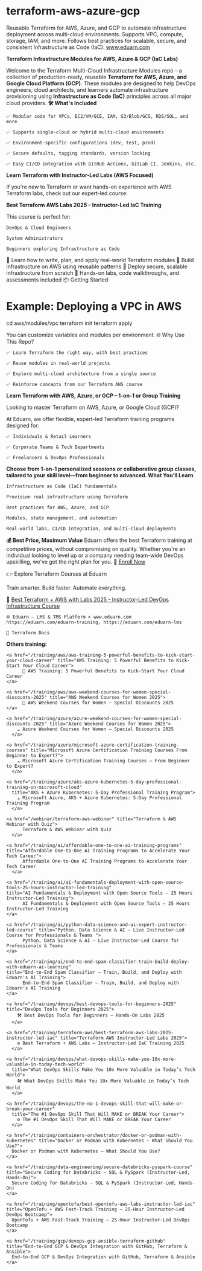 # terraform-aws-azure-gcp
Reusable Terraform for AWS, Azure, and GCP to automate infrastructure deployment across multi-cloud environments. Supports VPC, compute, storage, IAM, and more. Follows best practices for scalable, secure, and consistent Infrastructure as Code (IaC). www.eduarn.com


**Terraform Infrastructure Modules for AWS, Azure & GCP (IaC Labs)**

Welcome to the Terraform Multi-Cloud Infrastructure Modules repo – a collection of production-ready, reusable **Terraform for AWS, Azure, and Google Cloud Platform (GCP)**. These modules are designed to help DevOps engineers, cloud architects, and learners automate infrastructure provisioning using **Infrastructure as Code (IaC)** principles across all major cloud providers.
**🛠 What's Included**

    ✅ Modular code for VPCs, EC2/VM/GCE, IAM, S3/Blob/GCS, RDS/SQL, and more

    ✅ Supports single-cloud or hybrid multi-cloud environments

    ✅ Environment-specific configurations (dev, test, prod)

    ✅ Secure defaults, tagging standards, version locking

    ✅ Easy CI/CD integration with GitHub Actions, GitLab CI, Jenkins, etc.

**Learn Terraform with Instructor-Led Labs (AWS Focused)**

If you're new to Terraform or want hands-on experience with AWS Terraform labs, check out our expert-led course:

**Best Terraform AWS Labs 2025 – Instructor-Led IaC Training**

This course is perfect for:

    DevOps & Cloud Engineers

    System Administrators

    Beginners exploring Infrastructure as Code

🔹 Learn how to write, plan, and apply real-world Terraform modules
🔹 Build infrastructure on AWS using reusable patterns
🔹 Deploy secure, scalable infrastructure from scratch
🔹 Hands-on labs, code walkthroughs, and assessments included
📦 Getting Started

# Example: Deploying a VPC in AWS
cd aws/modules/vpc
terraform init
terraform apply

You can customize variables and modules per environment.
🌐 Why Use This Repo?

    ✅ Learn Terraform the right way, with best practices

    ✅ Reuse modules in real-world projects

    ✅ Explore multi-cloud architecture from a single source

    ✅ Reinforce concepts from our Terraform AWS course


**Learn Terraform with AWS, Azure, or GCP – 1-on-1 or Group Training**

Looking to master Terraform on AWS, Azure, or Google Cloud (GCP)?

At Eduarn, we offer flexible, expert-led Terraform training programs designed for:

    ✅ Individuals & Retail Learners

    ✅ Corporate Teams & Tech Departments

    ✅ Freelancers & DevOps Professionals

**Choose from 1-on-1 personalized sessions or collaborative group classes, tailored to your skill level—from beginner to advanced.
What You’ll Learn**

    Infrastructure as Code (IaC) fundamentals

    Provision real infrastructure using Terraform

    Best practices for AWS, Azure, and GCP

    Modules, state management, and automation

    Real-world labs, CI/CD integration, and multi-cloud deployments

**💰 Best Price, Maximum Value**
Eduarn offers the best Terraform training at competitive prices, without compromising on quality. Whether you're an individual looking to level up or a company needing team-wide DevOps upskilling, we've got the right plan for you.
🔗 <a href="https://eduarn.com/?search=terraform#course">Enroll Now</a>

👉 Explore Terraform Courses at Eduarn

Train smarter. Build faster. Automate everything.


🔗 <a href="https://eduarn.com/training/terraform-aws/best-terraform-aws-labs-2025-instructor-led-iac">Best Terraform + AWS with Labs 2025 - Instructor-Led DevOps Infrastructure Course </a>

    🌐 Eduarn – LMS & TMS Platform > www.eduarn.com https://eduarn.com/eduarn-training, https://eduarn.com/eduarn-lms

    📘 Terraform Docs


**Others training:**
    
    <a href="/training/aws/aws-training-5-powerful-benefits-to-kick-start-your-cloud-career" title="AWS Training: 5 Powerful Benefits to Kick-Start Your Cloud Career">
          🚀 AWS Training: 5 Powerful Benefits to Kick-Start Your Cloud Career
    </a>
    
    <a href="/training/aws/aws-weekend-courses-for-women-special-discounts-2025" title="AWS Weekend Courses for Women 2025">
          🚀 AWS Weekend Courses for Women – Special Discounts 2025
    </a>
    
    <a href="/training/azure/azure-weekend-courses-for-women-special-discounts-2025" title="Azure Weekend Courses for Women 2025">
        ☁️ Azure Weekend Courses for Women – Special Discounts 2025
      </a>
    
    <a href="/training/azure/microsoft-azure-certification-training-courses" title="Microsoft Azure Certification Training Courses From Beginner to Expert?">
        ☁️ Microsoft Azure Certification Training Courses – From Beginner to Expert?
      </a>
    
    <a href="/training/azure/aks-azure-kubernetes-5‑day-professional-training-on-microsoft-cloud" 
      title="AKS + Azure Kubernetes: 5‑Day Professional Training Program">
        ☁️ Microsoft Azure, AKS + Azure Kubernetes: 5‑Day Professional Training Program
      </a> 
    
    <a href="/webinar/terraform-aws-webinar" title="Terraform & AWS Webinar with Quiz">
          Terraform & AWS Webinar with Quiz
      </a>
    
    <a href="/training/ai/affordable-one-to-one-ai-training-programs" title="Affordable One-to-One AI Training Programs to Accelerate Your Tech Career">
          Affordable One-to-One AI Training Programs to Accelerate Your Tech Career
      </a>
    
    <a href="/training/ai/ai-fundamentals-deployment-with-open-source-tools-25-hours-instructor-led-training" 
    title="AI Fundamentals & Deployment with Open Source Tools – 25 Hours Instructor-Led Training">
          AI Fundamentals & Deployment with Open Source Tools – 25 Hours Instructor-Led Training
    </a>
    
    <a href="/training/ai/python-data-science-and-ai-expert-instructor-led-course" title="Python, Data Science & AI – Live Instructor-Led Course for Professionals & Teams ">
          Python, Data Science & AI – Live Instructor-Led Course for Professionals & Teams 
    </a>
    
    <a href="/training/ai/end-to-end-spam-classifier-train-build-deploy-with-eduarn-ai-learning" 
    title="End-to-End Spam Classifier – Train, Build, and Deploy with Eduarn's AI Training">
          End-to-End Spam Classifier – Train, Build, and Deploy with Eduarn's AI Training
    </a>
    
    <a href="/training/devops/best-devops-tools-for-beginners-2025" title="DevOps Tools for Beginners 2025">
        🛠️ Best DevOps Tools for Beginners – Hands-On Labs 2025
      </a>
    
    <a href="/training/terraform-aws/best-terraform-aws-labs-2025-instructor-led-iac" title="Terraform AWS Instructor-Led Labs 2025">
        ⚙️ Best Terraform + AWS Labs – Instructor-Led IaC Training 2025
      </a>
    
    <a href="/training/devops/what-devops-skills-make-you-10x-more-valuable-in-today-tech-world" 
      title="What DevOps Skills Make You 10x More Valuable in Today’s Tech World">
        🛠️ What DevOps Skills Make You 10x More Valuable in Today’s Tech World
      </a>
    
    <a href="/training/devops/the-no-1-devops-skill-that-will-make-or-break-your-career" 
      title="The #1 DevOps Skill That Will MAKE or BREAK Your Career">
        ⚙️ The #1 DevOps Skill That Will MAKE or BREAK Your Career
      </a>
    
    <a href="/training/containers-orchestrator/docker-or-podman-with-kubernetes" title="Docker or Podman with Kubernetes – What Should You Use?">
      Docker or Podman with Kubernetes – What Should You Use?
    </a>
    
    <a href="/training/data-engineering/secure-databricks-pyspark-course"
    title="Secure Coding for Databricks – SQL & PySpark (Instructor-Led, Hands-On)">
      Secure Coding for Databricks – SQL & PySpark (Instructor-Led, Hands-On)
    </a>
    
    <a href="/training/opentofu/best-opentofu-aws-labs-instructor-led-iac"
    title="OpenTofu + AWS Fast‑Track Training – 25‑Hour Instructor‑Led DevOps Bootcamp">
      OpenTofu + AWS Fast‑Track Training – 25‑Hour Instructor‑Led DevOps Bootcamp
    </a>
    
    <a href="/training/gcp/devops-gcp-ansible-terraform-github"
    title="End‑to‑End GCP & DevOps Integration with GitHub, Terraform & Ansible">
      End‑to‑End GCP & DevOps Integration with GitHub, Terraform & Ansible
    </a> 
